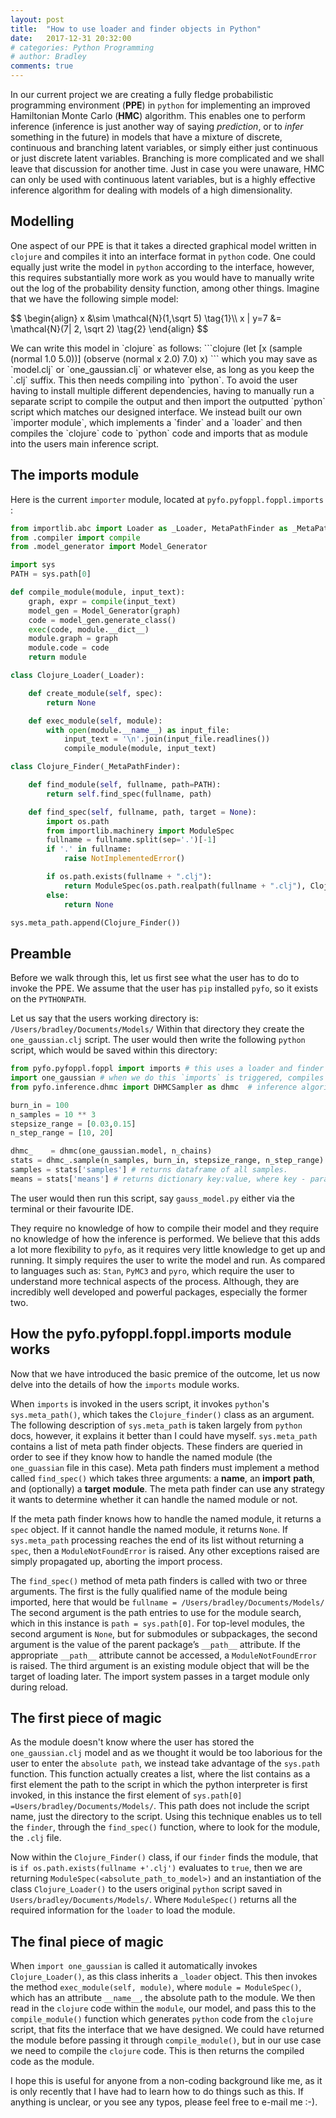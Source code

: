 ```yaml
---
layout: post
title:  "How to use loader and finder objects in Python"
date:   2017-12-31 20:32:00
# categories: Python Programming
# author: Bradley
comments: true
---
```

<script type="text/javascript" src="https://cdnjs.cloudflare.com/ajax/libs/mathjax/2.7.0/MathJax.js?config=TeX-AMS-MML_HTMLorMML.js"></script>
In our current project we are creating a fully fledge probabilistic programming environment (**PPE**) in `python` for implementing an improved Hamiltonian Monte Carlo (**HMC**) algorithm. This enables one to perform inference (inference is just another way of saying *prediction*, or to *infer* something in the future) in models that have a mixture of discrete, continuous and branching latent variables, or simply either just continuous or just discrete latent variables. Branching is more complicated and we shall leave that discussion for another time. Just in case you were unaware, HMC can only be used with continuous latent variables, but is a highly effective inference algorithm for dealing with models of a high dimensionality.

## Modelling

One aspect of our PPE is that it takes a directed graphical model written in `clojure` and compiles it into an interface format in `python` code. One could equally just write the model in `python` according to the interface, however, this requires substantially more work as you would have to manually write out the log of the probability density function, among other things. Imagine that we have the following simple model:  
<p>
$$
\begin{align}
 x &\sim \mathcal{N}(1,\sqrt 5) \tag{1}\\
 x | y=7 &= \mathcal{N}(7| 2, \sqrt 2) \tag{2}
\end{align}
$$
</p>
We can write this model in `clojure` as follows:
```clojure
        (let [x (sample (normal 1.0 5.0))]
            (observe (normal x 2.0) 7.0)
        x)
```
which you may save as `model.clj` or `one_gaussian.clj` or whatever else, as long as you keep the `.clj` suffix. This then needs compiling into `python`. To avoid the user having to install multiple different dependencies, having to manually run a separate script to compile the output and then import the outputted `python` script which matches our designed interface. We instead built our own `importer module`, which implements a `finder` and a `loader` and then compiles the `clojure` code to `python` code and imports that as module into the users main inference script. 

## The imports module 

Here is the current `importer` module, located at `pyfo.pyfoppl.foppl.imports` :
```python
from importlib.abc import Loader as _Loader, MetaPathFinder as _MetaPathFinder
from .compiler import compile
from .model_generator import Model_Generator

import sys
PATH = sys.path[0]

def compile_module(module, input_text):
    graph, expr = compile(input_text)
    model_gen = Model_Generator(graph)
    code = model_gen.generate_class()
    exec(code, module.__dict__)
    module.graph = graph
    module.code = code
    return module

class Clojure_Loader(_Loader):

    def create_module(self, spec):
        return None

    def exec_module(self, module):
        with open(module.__name__) as input_file:
            input_text = '\n'.join(input_file.readlines())
            compile_module(module, input_text)

class Clojure_Finder(_MetaPathFinder):

    def find_module(self, fullname, path=PATH):
        return self.find_spec(fullname, path)

    def find_spec(self, fullname, path, target = None):
        import os.path
        from importlib.machinery import ModuleSpec
        fullname = fullname.split(sep='.')[-1]
        if '.' in fullname:
            raise NotImplementedError()

        if os.path.exists(fullname + ".clj"):
            return ModuleSpec(os.path.realpath(fullname + ".clj"), Clojure_Loader())
        else:
            return None

sys.meta_path.append(Clojure_Finder())
```
## Preamble

Before we walk through this, let us first see what the user has to do to invoke the PPE. We assume that the user has 
`pip` installed `pyfo`, so it exists on the `PYTHONPATH`.

Let us say that the users working directory is: `/Users/bradley/Documents/Models/`
Within that directory they create the `one_gaussian.clj` script. The user would then write the following `python` script, which would be saved within this directory:
```python
from pyfo.pyfoppl.foppl import imports # this uses a loader and finder module.
import one_gaussian # when we do this `imports` is triggered, compiles the mode; automatically and loads it as a module.
from pyfo.inference.dhmc import DHMCSampler as dhmc  # inference algorithm

burn_in = 100
n_samples = 10 ** 3
stepsize_range = [0.03,0.15]
n_step_range = [10, 20]

dhmc_    = dhmc(one_gaussian.model, n_chains)
stats = dhmc_.sample(n_samples, burn_in, stepsize_range, n_step_range) # MCMC sampling begins
samples = stats['samples'] # returns dataframe of all samples.
means = stats['means'] # returns dictionary key:value, where key - parameter , value = mean of parameter
```
The user would then run this script, say `gauss_model.py` either via the terminal or their favourite IDE. 

They require no knowledge of how to compile their model and they require no knowledge of how the inference is performed. We believe that this adds a lot more flexibility to `pyfo`, as it requires very little knowledge to get up and running. It simply requires the user to write the model and run. As compared to languages such as: `Stan`, `PyMC3` and `pyro`, which require the user to understand more technical aspects of the process. Although, they are incredibly well developed and powerful packages, especially the former two.

## How the pyfo.pyfoppl.foppl.imports module works

Now that we have introduced the basic premice of the outcome, let us now delve into the details of how the `imports` module works. 

When `imports` is invoked in the users script, it invokes `python`'s `sys.meta_path()`, which takes the `Clojure_finder()` class as an argument. The following description of `sys.meta_path` is taken largely from `python` docs, however, it explains it better than I could have myself. 
`sys.meta_path` contains a list of meta path finder objects. These finders are queried in order to see if they know how to handle the named module (the `one_guassian` file in this case). Meta path finders must implement a method called `find_spec()` which takes three arguments: a **name**, an **import** **path**, and (optionally) a **target** **module**. The meta path finder can use any strategy it wants to determine whether it can handle the named module or not.

If the meta path finder knows how to handle the named module, it returns a `spec` object. If it cannot handle the named module, it returns `None`. If `sys.meta_path` processing reaches the end of its list without returning a `spec`, then a `ModuleNotFoundError` is raised. Any other exceptions raised are simply propagated up, aborting the import process.

The `find_spec()` method of meta path finders is called with two or three arguments. The first is the fully qualified name of the module being imported, here that would be `fullname = /Users/bradley/Documents/Models/` The second argument is the path entries to use for the module search, which in this instance is `path = sys.path[0]`. For top-level modules, the second argument is `None`, but for submodules or subpackages, the second argument is the value of the parent package’s `__path__` attribute. If the appropriate `__path__` attribute cannot be accessed, a `ModuleNotFoundError` is raised. The third argument is an existing module object that will be the target of loading later. The import system passes in a target module only during reload.

## The first piece of magic

As the module doesn't know where the user has stored the `one_gaussian.clj` model and as we thought it would be too laborious for the user to enter the `absolute path`, we instead take advantage of the `sys.path` function. This function actually creates a list, where the list contains as a first element the path to the script in which the python interpreter is first invoked, in this instance the first element of `sys.path[0] =Users/bradley/Documents/Models/`. This path does not include the script name, just the directory to the script.
Using this technique enables us to tell the `finder`, through the `find_spec()` function, where to look for the module, the `.clj` file. 

Now within the `Clojure_Finder()` class, if our `finder` finds the module, that is `if os.path.exists(fullname +'.clj')` evaluates to `true`, then we are returning `ModuleSpec(<absolute_path_to_model>)` and an instantiation of the class `Clojure_Loader()` to the users original `python` script saved in `Users/bradley/Documents/Models/`. Where `ModuleSpec()` returns all the required information for the `loader` to load the module.

## The final piece of magic

When `import one_gaussian` is called it automatically invokes `Clojure_Loader()`, as this class inherits a `_loader` object. This then invokes the method `exec_module(self, module)`, where `module = ModuleSpec()`, which has an attribute `__name__`, the absolute path to the module. We then read in the `clojure` code within the `module`, our model, and pass this to the `compile_module()` function which generates `python` code from the `clojure` script, that fits the interface that we have designed. We could have returned the module before passing it through `compile_module()`, but in our use case we need to compile the `clojure` code. This is then returns the compiled code as the module. 

I hope this is useful for anyone from a non-coding background like me, as it is only recently that I have had to learn how to do things such as this.  If anything is unclear, or you see any typos, please feel free to e-mail me :-). 
